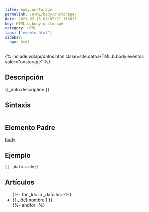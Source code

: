 ```yaml
---
title: body.onstorage
permalink: /HTML/body/onstorage/
date: 2021-02-15 01:07:21.116813
key: HTML.b.body.onstorage
category: HTML
tags: ['evento html']
sidebar: 
  nav: html
---
```


{% include w3api/datos.html clase=site.data.HTML.b.body.eventos valor="onstorage" %}

## Descripción
{{_dato.description }}

## Sintaxis
~~~html
~~~

## Elemento Padre
[body](/HTML/body/)

## Ejemplo
~~~java
{{ _dato.code}}
~~~

## Artículos
<ul>
{%- for _ldc in _dato.ldc -%}
   <li>
       <a href="{{_ldc['url'] }}">{{ _ldc['nombre'] }}</a>
   </li>
{%- endfor -%}
</ul>

